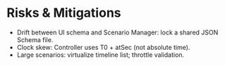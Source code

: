 
# Risks & Mitigations

- Drift between UI schema and Scenario Manager: lock a shared JSON Schema file.
- Clock skew: Controller uses T0 + atSec (not absolute time).
- Large scenarios: virtualize timeline list; throttle validation.
